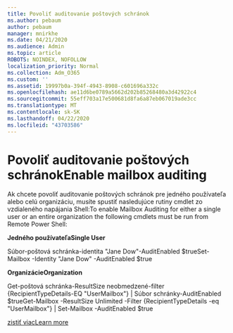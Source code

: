 ```yaml
---
title: Povoliť auditovanie poštových schránok
ms.author: pebaum
author: pebaum
manager: mnirkhe
ms.date: 04/21/2020
ms.audience: Admin
ms.topic: article
ROBOTS: NOINDEX, NOFOLLOW
localization_priority: Normal
ms.collection: Adm_O365
ms.custom: ''
ms.assetid: 19997b0a-394f-4943-8908-c601696a332c
ms.openlocfilehash: ae11d6be0789a5662d202b85268480a3d42922c4
ms.sourcegitcommit: 55eff703a17e500681d8fa6a87eb067019ade3cc
ms.translationtype: MT
ms.contentlocale: sk-SK
ms.lasthandoff: 04/22/2020
ms.locfileid: "43703586"
---
```

# <a name="enable-mailbox-auditing"></a><span data-ttu-id="0e310-102">Povoliť auditovanie poštových schránok</span><span class="sxs-lookup"><span data-stu-id="0e310-102">Enable mailbox auditing</span></span>

<span data-ttu-id="0e310-103">Ak chcete povoliť auditovanie poštových schránok pre jedného používateľa alebo celú organizáciu, musíte spustiť nasledujúce rutiny cmdlet zo vzdialeného napájania Shell:</span><span class="sxs-lookup"><span data-stu-id="0e310-103">To enable Mailbox Auditing for either a single user or an entire organization the following cmdlets must be run from Remote Power Shell:</span></span>
  
 <span data-ttu-id="0e310-104">**Jedného používateľa**</span><span class="sxs-lookup"><span data-stu-id="0e310-104">**Single User**</span></span>
  
<span data-ttu-id="0e310-105">Súbor-poštová schránka-identita "Jane Dow"-AuditEnabled $true</span><span class="sxs-lookup"><span data-stu-id="0e310-105">Set-Mailbox -Identity "Jane Dow" -AuditEnabled $true</span></span>
  
 <span data-ttu-id="0e310-106">**Organizácie**</span><span class="sxs-lookup"><span data-stu-id="0e310-106">**Organization**</span></span>
  
<span data-ttu-id="0e310-107">Get-poštová schránka-ResultSize neobmedzené-filter {RecipientTypeDetails-EQ "UserMailbox"} | Súbor schránky-AuditEnabled $true</span><span class="sxs-lookup"><span data-stu-id="0e310-107">Get-Mailbox -ResultSize Unlimited -Filter {RecipientTypeDetails -eq "UserMailbox"} | Set-Mailbox -AuditEnabled $true</span></span>
  
[<span data-ttu-id="0e310-108">zistiť viac</span><span class="sxs-lookup"><span data-stu-id="0e310-108">Learn more</span></span>](https://docs.microsoft.com/office365/securitycompliance/enable-mailbox-auditing)
  

